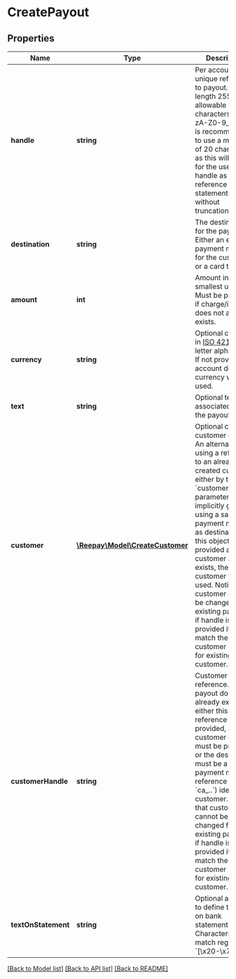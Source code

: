 # CreatePayout

## Properties
Name | Type | Description | Notes
------------ | ------------- | ------------- | -------------
**handle** | **string** | Per account unique reference to payout. Max length 255 with allowable characters [a-zA-Z0-9_.-@]. It is recommended to use a maximum of 20 characters as this will allow for the use of handle as reference on bank statements without truncation. | 
**destination** | **string** | The destination for the payout. Either an existing payment method for the customer or a card token. | 
**amount** | **int** | Amount in the smallest unit. Must be provided if charge/invoice does not already exists. | 
**currency** | **string** | Optional currency in [ISO 4217](https://en.wikipedia.org/wiki/ISO_4217) three letter alpha code. If not provided the account default currency will be used. | [optional] 
**text** | **string** | Optional text associated with the payout | [optional] 
**customer** | [**\Reepay\Model\CreateCustomer**](CreateCustomer.md) | Optional create customer object. An alternative to using a reference to an already created customer either by the &#x60;customer_handle&#x60; parameter or implicitly given if using a saved payment method as destination. If this object is provided and the customer already exists, the existing customer will be used. Notice that customer cannot be changed for existing payout so if handle is provided it must match the customer handle for existing customer. | [optional] 
**customerHandle** | **string** | Customer reference. If payout does not already exist either this reference must be provided, a create customer object must be provided or the destination must be a payment method reference (e.g. &#x60;ca_..&#x60;) identifying customer. Notice that customer cannot be changed for existing payout so if handle is provided it must match the customer handle for existing customer. | [optional] 
**textOnStatement** | **string** | Optional argument to define the text on bank statement. Characters must match regex &#x60;[\\x20-\\x7F]&#x60; | [optional] 

[[Back to Model list]](../README.md#documentation-for-models) [[Back to API list]](../README.md#documentation-for-api-endpoints) [[Back to README]](../README.md)


